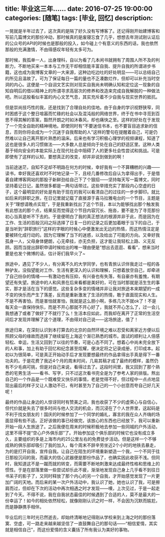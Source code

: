 title: 毕业这三年……
date: 2016-07-25 19:00:00
categories: [随笔]
tags: [毕业, 回忆]
description: 
---
一晃就是半年过去了，这次真的是隔了好久没有写博客了。还记得刚开始建博客和写前几篇博文的那份冲动，那时候真的是废寝忘食了几乎，想想去年测试刚认证后的公众号的API的时候也是那般的投入，如今碰上个有意义的东西的话，我也依然那般的充满激情，不由得感叹年轻有太多可为。
 
那时候，我孤单一人，出身理科，自以为看了几本闲书就拥有了周围人所不及的判断力，不断地买来一本本与工作无干却相信能丰富自我、提升自我的所谓进步书籍，这也成为我博客文章的一大来源，这种边吃边吐的好处明显——可以总结自己的所见且温故了。可为了保证每日一篇的量也不乏凑数烂作，但却可以补充当时空洞的内心。这便是一个自诩文艺实则对现实自我尚未明确认知和定位这一现象的自知自明后的借以精神上的所谓寻求高层次的修养和改造来完成自我解脱的一种做法吧。所以这般看似丰富的内心文艺气息，其实充斥着不少自我与现实世界的抵抗。<!--more-->

但是崇尚技巧性的我，还是找到了合理自处的佳地。由于自身的学识视野狭窄，同时困惑于这个整日喧嚣而忙碌的社会以及混沌般的网络世界，终于在书中寻觅到百思不得其解的答案，豁然开朗之时如沐春风，却也痛快之至。这样的好处在于发现了一个完全自助的精神境地。即使同时有“不要迷信书本，也不要盲目追求新的信息，否则你将会成为一个沉迷于自我帮助的人”这样的警句在提醒着自己，可是仍然难以让自己离开那片熟悉的温床。后来也有学习积极心理学的视频课程，知道了这也是很多人的习惯做法——大多数人总是倾向于处在自己的舒适区里。这种人类基于倾向安全的本能实际上在现代社会中阻碍了人的更多社会性尝试和挑战。可是即使有了这样的认知，要想真正的改变，却并非说到做到的啊！

当前途迷茫，自知不足却不明路在何方的时候，幸好我有一个不算糟糕的兴趣——读书，幸好我还喜欢时不时地记录一下，且经几番修改后自认为拿得出手，于是借着自建博客网站的那股子新鲜劲给自己下了个狠招——坚持每天写一篇博文，同时坚持着记日记，虽然很多都是一两句话带过。这些举措充实了那段内心空虚的日子，这个最明显的好处是有助于现在的我可以看清自己的过往的一步步脚印。就比如后来的辞职之旅，在日记里就记载了直接源于喜马拉雅电台的一个节目，主题是关于“理想请晚点实现”，于是我重新找出了这个节目，本以为能够找出那个触发我有此想法的那个点，结果反而觉得这个节目内容冗长、拖沓，要不是为了寻觅那份初心当真是听不下去的。于是便明白了我的真正想法的根源并非于此，而是因为在工作、生活的百般沉闷之际选择了日复一日的记录之后更加着眼于当下的自己，于是当听到“辞职旅行”这样的字眼的时候心中便激发出无边的热情，而这热情注定是要被转化成行动的。因为它理解了当下的迷惑，以及给出了可能的方向。又幸好我孤身一人，父母身体健朗，心无牵挂，亦无负担，这才能让我轻松上路、义无反顾。因而当提出辞职申请时候给出的唯一理由便是“想出去逛逛、看看”，想来当时要是也发个微博的话，估计哥们我早火了~

旅途中，遇见了不少人，有分离不久的大学同学，也有青旅认识伴我走过一程的各种驴友。没指望能对工作、生活有更深入的认识和理解，只想着放空自己，却牵进了自己纷杂的情绪——有激动也有压抑，有兴奋也有失落，有自豪亦有羞愧，有期望还有失望。旅途中的人和风景在后来看都是美好的，可在当时那就是活生生的事实，那才是活在当下的感觉。这些复杂多变的情绪并非让我对旅途本来期望的一成不变的快乐而产生了落差，反而是重新激发了生活的热情，敢于直面现实和人生。不是不再害怕，而是害怕就害怕，我就是这么胆小啊，多练几次不就ok了！不是每天会一直保持快乐，而是不开心那就不开心好了，我就不开心怎么了，过一会儿我想通了或者了做好了不就行了么！生活本应如此，而我却在离开了正常的生活空间后才发现并理解了这个道理，不由得对自己说——这场旅途，值了！

旅途归来，在深刻认识到本打算去的北京的自然环境之难以忍受和离家近方便以后照顾父母的缘故而选择了继续留在上海这个渐已熟悉的城市。面试的顺利让人倍感轻松、幸运，生活又回到了以往的节奏，可是心态不同了。想着心中尚未完全放下的人和事，加上有助于回忆和纪念甚至炫耀，便决定将之记录成册，打印成本。起初以为很简单，可是真正开始动手后才发现要想最终的作品拿得出手真是得下一番功夫的。于是花费了我近4个月的周末时间，几易其稿才成了最终的模样，虽然仍有不少毛病可挑，但是对自己来说，看得过去了。这段时间里，我又回到了那个熟悉的宅男生活——看书、写字，只不过这次看书完全是为了参考人家的排版。熬出自己的一个作品是一个既难受又快乐的事情，老是觉得不好，但过程中一点点地显现出最后的样子又让人激动不已，有时甚至为了自己的一个小创意而夸自己好几天呢！

最终的作品让身边的人惊讶同时有赞美之词，我也收获了不少的虚荣心与自信心，但代价就是失去了很多时间与他人交流的机会，而沉浸在了个人世界里，这起码是不利于找女朋友的！国庆的时候参加了一个同学的婚礼，寡言的我在众人齐嗨的场面显得有些不适。正好该做的事已经做完，该放心的东西也已经放下，我可以重新开始一段人生旅途了。之后我便在周末的时候积极地去参加一些同城的户外活动，这里不得不提“空心户外俱乐部”了。开始参加这个俱乐部的时候它也没有成立多久，主要组织的多是上海市内的25公里左右的免费徒步活动。但是这样一个不够成熟的俱乐部却吸引了我的加入，每个周末不辞辛劳坐近2个小时的地铁去暴走，为的是打开自我，宣传自我。让自己在陌生的环境重新塑造一个我，一个不同于往日那般沉闷的我，而最大的信心武器便是那份作品了，也确实因此收获不浅。但同时，我知道这不是一蹴而就的转变，而需要不断地刺激来达成最终性格和思维上的惯性。于是在部落里做一些尝试却乐此不疲，渐渐地发现自己身上几乎看不到往日书呆子的影子了，又同时释放了那个内心的另一个自我，才开始感觉发现了一片更加广阔的天地。而后来的某一次户外活动中，我认识了她，她也认识了我，可是擦肩而过，但却在下次的活动中再次相遇之时才发现——噢，上次见过，于是一起走到了今天。不得不说，我在自我状态最佳的时候遇到了合适的人，莫不是最大的一份幸运了！如今的相处依然轻松，就像刚刚认识之时一样，不会因为沉默而尴尬，而是静静携手相伴。

毕业后的三年时光已然逝去，却始终清晰地记得刚从学校来到上海之时的那份落寞、空虚，可一路走来越来越坚信了一直鼓舞自己的那句话——“相信爱情，其实就是相信自己”，而这份爱情的含义囊括了所有我认为美好的事物。
